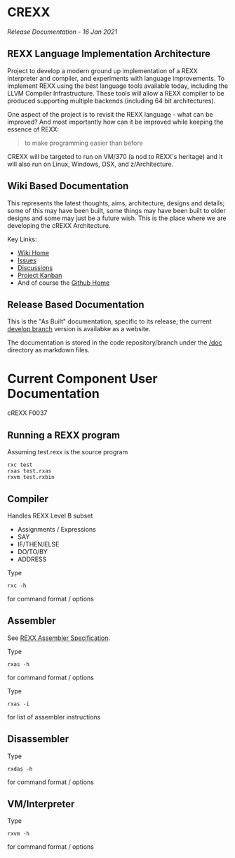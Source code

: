 # CREXX

_Release Documentation - 16 Jan 2021_

## REXX Language Implementation Architecture

Project to develop a modern ground up implementation of a REXX
interpreter and compiler, and experiments with language improvements.
To implement REXX using the best language tools available
today, including the LLVM Compiler Infrastructure. These tools will
allow a REXX compiler to be produced supporting multiple backends
(including 64 bit architectures).

One aspect of the project is to revisit the REXX language - what can be
improved? And most importantly how can it be improved while keeping the
essence of REXX:

> to make programming easier than before

CREXX will be targeted to run on VM/370 (a nod to REXX's heritage)
and it will also run on Linux, Windows, OSX, and z/Architecture.

## Wiki Based Documentation

This represents the latest thoughts, aims, architecture, designs and details; some of this may have been built, some things may have been built to older designs and some may just be a future wish. This is the place where we are developing the cREXX Architecture.

Key Links:

- [Wiki Home](https://github.com/adesutherland/CREXX/wiki "CREXX Wiki Home")
- [Issues](https://github.com/adesutherland/CREXX/issues "CREXX Issues")
- [Discussions](https://github.com/adesutherland/CREXX/discussions "CREXX Discussions")
- [Project Kanban](https://github.com/adesutherland/CREXX/projects/1 "CREXX Kanban")
- And of course the [Github Home](https://github.com/adesutherland/CREXX "CREXX Github Home")

## Release Based Documentation

This is the "As Built" documentation, specific to its release; the current [develop branch](https://adesutherland.github.io/CREXX/) version is availabke as a website.

The documentation is stored in the code repository/branch under the [/doc](https://github.com/adesutherland/CREXX/tree/develop/docs) directory as markdown files.

# Current Component User Documentation

cREXX F0037

## Running a REXX program

Assuming test.rexx is the source program

    rxc test
    rxas test.rxas
    rxvm test.rxbin

## Compiler

Handles REXX Level B subset 
- Assignments / Expressions
- SAY
- IF/THEN/ELSE
- DO/TO/BY
- ADDRESS 

Type 

    rxc -h 

for command format / options

## Assembler

See [REXX Assembler Specification](assembler).

Type

    rxas -h 

for command format / options

Type 

    rxas -i 

for list of assembler instructions

## Disassembler

Type

    rxdas -h 

for command format / options

## VM/Interpreter

Type

    rxvm -h 

for command format / options
